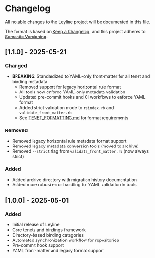 # Changelog

All notable changes to the Leyline project will be documented in this file.

The format is based on [Keep a Changelog](https://keepachangelog.com/en/1.0.0/),
and this project adheres to [Semantic Versioning](https://semver.org/spec/v2.0.0.html).

## [1.1.0] - 2025-05-21

### Changed

- **BREAKING**: Standardized to YAML-only front-matter for all tenet and binding metadata
  - Removed support for legacy horizontal rule format
  - All tools now enforce YAML-only metadata validation
  - Updated pre-commit hooks and CI workflows to enforce YAML format
  - Added strict validation mode to `reindex.rb` and `validate_front_matter.rb`
  - See [TENET_FORMATTING.md](TENET_FORMATTING.md) for format requirements

### Removed

- Removed legacy horizontal rule metadata format support
- Removed legacy metadata conversion tools (moved to archive)
- Removed `--strict` flag from `validate_front_matter.rb` (now always strict)

### Added

- Added archive directory with migration history documentation
- Added more robust error handling for YAML validation in tools

## [1.0.0] - 2025-05-01

### Added

- Initial release of Leyline
- Core tenets and bindings framework
- Directory-based binding categories
- Automated synchronization workflow for repositories
- Pre-commit hook support
- YAML front-matter and legacy format support
